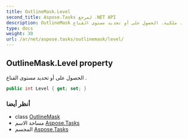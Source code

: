 ```yaml
---
title: OutlineMask.Level
second_title: Aspose.Tasks لمرجع .NET API
description: OutlineMask ملكية. الحصول على أو تحديد مستوى القناع .
type: docs
weight: 30
url: /ar/net/aspose.tasks/outlinemask/level/
---
```

## OutlineMask.Level property

الحصول على أو تحديد مستوى القناع .

```csharp
public int Level { get; set; }
```

### أنظر أيضا

* class [OutlineMask](../)
* مساحة الاسم [Aspose.Tasks](../../outlinemask/)
* المجسم [Aspose.Tasks](../../../)


